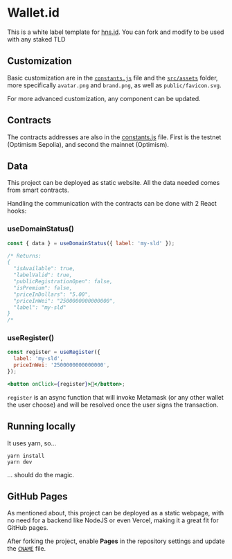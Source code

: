 # Wallet.id

This is a white label template for [hns.id](https://hns.id). You can fork and modify to be used with any staked TLD

## Customization

Basic customization are in the [`constants.js`](./src/constants.js) file and the [`src/assets`](./src/assets/) folder, more specifically `avatar.png` and `brand.png`, as well as `public/favicon.svg`.

For more advanced customization, any component can be updated.

## Contracts

The contracts addresses are also in the [constants.js](/src/constants.js#L17-L23) file. First is the testnet (Optimism Sepolia), and second the mainnet (Optimism).

## Data

This project can be deployed as static website. All the data needed comes from smart contracts.

Handling the communication with the contracts can be done with 2 React hooks:

### useDomainStatus()

```jsx
const { data } = useDomainStatus({ label: 'my-sld' });

/* Returns:
{
  "isAvailable": true,
  "labelValid": true,
  "publicRegistrationOpen": false,
  "isPremium": false,
  "priceInDollars": "5.00",
  "priceInWei": "2500000000000000",
  "label": "my-sld"
}
/*
```

### useRegister()

```jsx
const register = useRegister({
  label: 'my-sld',
  priceInWei: '2500000000000000',
});

<button onClick={register}>🤝</button>;
```

`register` is an async function that will invoke Metamask (or any other wallet the user choose) and will be resolved once the user signs the transaction.

## Running locally

It uses yarn, so...

```
yarn install
yarn dev
```

... should do the magic.

## GitHub Pages

As mentioned about, this project can be deployed as a static webpage, with no need for a backend like NodeJS or even Vercel, making it a great fit for GitHub pages.

After forking the project, enable **Pages** in the repository settings and update the [`CNAME`](./CNAME) file.
